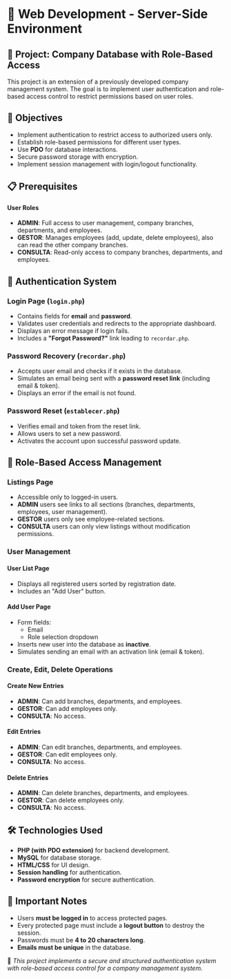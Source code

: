 # 📌 Web Development - Server-Side Environment

## 📢 Project: Company Database with Role-Based Access

This project is an extension of a previously developed company management system. The goal is to implement user authentication and role-based access control to restrict permissions based on user roles.

## 🔹 Objectives
- Implement authentication to restrict access to authorized users only.
- Establish role-based permissions for different user types.
- Use **PDO** for database interactions.
- Secure password storage with encryption.
- Implement session management with login/logout functionality.

## 📋 Prerequisites

#### **User Roles**
- **ADMIN**: Full access to user management, company branches, departments, and employees.
- **GESTOR**: Manages employees (add, update, delete employees), also can read the other company branches.
- **CONSULTA**: Read-only access to company branches, departments, and employees.

## 🔑 Authentication System
### **Login Page (`login.php`)**
- Contains fields for **email** and **password**.
- Validates user credentials and redirects to the appropriate dashboard.
- Displays an error message if login fails.
- Includes a **"Forgot Password?"** link leading to `recordar.php`.

### **Password Recovery (`recordar.php`)**
- Accepts user email and checks if it exists in the database.
- Simulates an email being sent with a **password reset link** (including email & token).
- Displays an error if the email is not found.

### **Password Reset (`establecer.php`)**
- Verifies email and token from the reset link.
- Allows users to set a new password.
- Activates the account upon successful password update.

## 📂 Role-Based Access Management
### **Listings Page**
- Accessible only to logged-in users.
- **ADMIN** users see links to all sections (branches, departments, employees, user management).
- **GESTOR** users only see employee-related sections.
- **CONSULTA** users can only view listings without modification permissions.

### **User Management**
#### User List Page
- Displays all registered users sorted by registration date.
- Includes an "Add User" button.

#### Add User Page
- Form fields:
  - Email
  - Role selection dropdown
- Inserts new user into the database as **inactive**.
- Simulates sending an email with an activation link (email & token).

### **Create, Edit, Delete Operations**
#### Create New Entries
- **ADMIN**: Can add branches, departments, and employees.
- **GESTOR**: Can add employees only.
- **CONSULTA**: No access.

#### Edit Entries
- **ADMIN**: Can edit branches, departments, and employees.
- **GESTOR**: Can edit employees only.
- **CONSULTA**: No access.

#### Delete Entries
- **ADMIN**: Can delete branches, departments, and employees.
- **GESTOR**: Can delete employees only.
- **CONSULTA**: No access.

## 🛠️ Technologies Used
- **PHP (with PDO extension)** for backend development.
- **MySQL** for database storage.
- **HTML/CSS** for UI design.
- **Session handling** for authentication.
- **Password encryption** for secure authentication.

## 📌 Important Notes
- Users **must be logged in** to access protected pages.
- Every protected page must include a **logout button** to destroy the session.
- Passwords must be **4 to 20 characters long**.
- **Emails must be unique** in the database.

🚀 _This project implements a secure and structured authentication system with role-based access control for a company management system._

